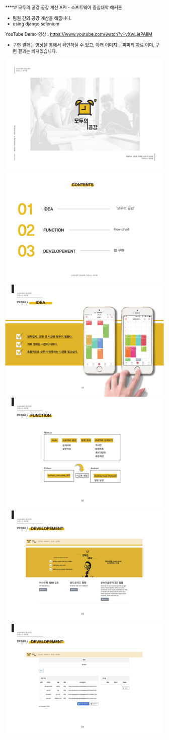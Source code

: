****# 모두의 공강 공강 계산 API - 소프트웨어 중심대학 해커톤

* 팀원 간의 공강 계산을 해줍니다.
* using django selenium 

YouTube Demo 영상 : https://www.youtube.com/watch?v=yXwLjePAIlM

* 구현 결과는 영상을 통해서 확인하실 수 있고, 아래 이미지는 피피티 자료 이며, 구현 결과는 빠져있습니다.

![ex_screenshot](./images/ppt-1.jpg)
![ex_screenshot](./images/ppt-2.jpg)
![ex_screenshot](./images/ppt-3.jpg)
![ex_screenshot](./images/ppt-4.jpg)
![ex_screenshot](./images/ppt-5.jpg)
![ex_screenshot](./images/ppt-6.jpg)



